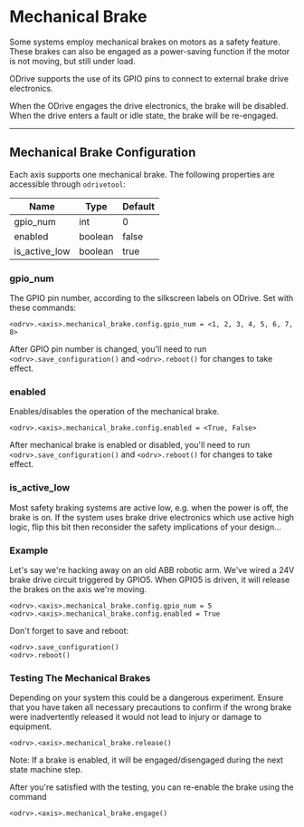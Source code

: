 # Mechanical Brake

Some systems employ mechanical brakes on motors as a safety feature. These brakes can also be engaged as a power-saving function if the motor is not moving, but still under load.

ODrive supports the use of its GPIO pins to connect to external brake drive electronics.

When the ODrive engages the drive electronics, the brake will be disabled. When the drive enters a fault or idle state, the brake will be re-engaged.

---

## Mechanical Brake Configuration
Each axis supports one mechanical brake. The following properties are accessible through `odrivetool`:

Name |  Type | Default
--- | -- | -- 
gpio_num | int | 0
enabled | boolean | false
is_active_low | boolean | true

### gpio_num
The GPIO pin number, according to the silkscreen labels on ODrive. Set with these commands:
```
<odrv>.<axis>.mechanical_brake.config.gpio_num = <1, 2, 3, 4, 5, 6, 7, 8>
```
After GPIO pin number is changed, you'll need to run `<odrv>.save_configuration()` and `<odrv>.reboot()` for changes to take effect.

### enabled
Enables/disables the operation of the mechanical brake.
```
<odrv>.<axis>.mechanical_brake.config.enabled = <True, False>
```
After mechanical brake is enabled or disabled, you'll need to run `<odrv>.save_configuration()` and `<odrv>.reboot()` for changes to take effect.

### is_active_low
Most safety braking systems are active low, e.g. when the power is off, the brake is on. If the system uses brake drive electronics which use active high logic, flip this bit then reconsider the safety implications of your design...

### Example

Let's say we're hacking away on an old ABB robotic arm. We've wired a 24V brake drive circuit triggered by GPIO5. When GPIO5 is driven, it will release the brakes on the axis we're moving.

```
<odrv>.<axis>.mechanical_brake.config.gpio_num = 5
<odrv>.<axis>.mechanical_brake.config.enabled = True
```

Don't forget to save and reboot:
```
<odrv>.save_configuration()
<odrv>.reboot()
```

### Testing The Mechanical Brakes
Depending on your system this could be a dangerous experiment. Ensure that you have taken all necessary precautions to confirm if the wrong brake were inadvertently released it would not lead to injury or damage to equipment.

```
<odrv>.<axis>.mechanical_brake.release()
```
Note: If a brake is enabled, it will be engaged/disengaged during the next state machine step. 

After you're satisfied with the testing, you can re-enable the brake using the command

```
<odrv>.<axis>.mechanical_brake.engage()
```
